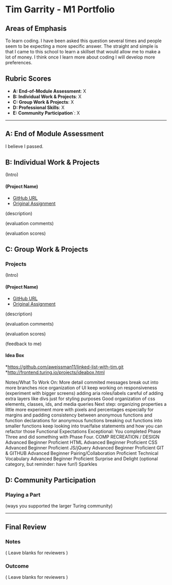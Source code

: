 # Tim Garrity - M1 Portfolio

## Areas of Emphasis

To learn coding. I have been asked this question several times and people seem to be expecting a more specific answer. The straight and simple is that I came to this school to learn a skillset that would allow me to make a lot of money. I think once I learn more about coding I will develop more preferences. 

## Rubric Scores

* **A: End-of-Module Assessment**: X
* **B: Individual Work & Projects**: X
* **C: Group Work & Projects**: X
* **D: Professional Skills**: X
* **E: Community Participation**`: X

-----------------------

## A: End of Module Assessment

I believe I passed.


## B: Individual Work & Projects

(Intro)

#### (Project Name)

* [GitHub URL]()
* [Original Assignment]()

(description)

(evaluation comments)

(evaluation scores)

## C: Group Work & Projects

### Projects

(Intro)

#### (Project Name)

* [GitHub URL]()
* [Original Assignment]()

(description)

(evaluation comments)

(evaluation scores)

(feedback to me)

#### Idea Box
*https://github.com/aweissman11/linked-list-with-tim.git
*http://frontend.turing.io/projects/ideabox.html

Notes/What To Work On:
More detail commited messages
break out into more branches
nice organization of UI
keep working on responsiveness (experiment with bigger screens)
adding aria roles/labels
careful of adding extra layers like divs just for styling purposes
Good organization of css elements, classes, ids, and media queries
Next step: organizing properties a little more
experiment more with pixels and percentages especially for margins and padding
consistency between anonymous functions and function declarations for anonymous functions
breaking out functions into smaller functions
keep looking into true/false statements and how you can refactor those
Functional Expectations
Exceptional: You completed Phase Three and did something with Phase Four.
COMP RECREATION / DESIGN
Advanced Beginner
Proficient
HTML
Advanced Beginner
Proficient
CSS
Advanced Beginner
Proficient
JS/jQuery
Advanced Beginner
Proficient
GIT & GITHUB
Advanced Beginner
Pairing/Collaboration
Proficient
Technical Vocabulary
Advanced Beginner
Proficient
Surprise and Delight (optional category, but reminder: have fun!)
Sparkles

## D: Community Participation

### Playing a Part

(ways you supported the larger Turing community)

------------------

## Final Review

### Notes

( Leave blanks for reviewers )

### Outcome

( Leave blanks for reviewers )
